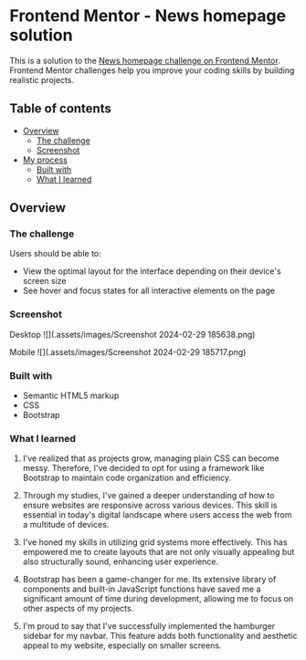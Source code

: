 # Frontend Mentor - News homepage solution

This is a solution to the [News homepage challenge on Frontend Mentor](https://www.frontendmentor.io/challenges/news-homepage-H6SWTa1MFl). Frontend Mentor challenges help you improve your coding skills by building realistic projects. 

## Table of contents

- [Overview](#overview)
  - [The challenge](#the-challenge)
  - [Screenshot](#screenshot)
- [My process](#my-process)
  - [Built with](#built-with)
  - [What I learned](#what-i-learned)


## Overview

### The challenge

Users should be able to:

- View the optimal layout for the interface depending on their device's screen size
- See hover and focus states for all interactive elements on the page

### Screenshot

Desktop
![](.assets/images/Screenshot 2024-02-29 185638.png)

Mobile
![](.assets/images/Screenshot 2024-02-29 185717.png)

### Built with

- Semantic HTML5 markup
- CSS
- Bootstrap

### What I learned

1. I've realized that as projects grow, managing plain CSS can become messy. Therefore, I've decided to opt for using a framework like Bootstrap to maintain code organization and efficiency.

2. Through my studies, I've gained a deeper understanding of how to ensure websites are responsive across various devices. This skill is essential in today's digital landscape where users access the web from a multitude of devices.

3. I've honed my skills in utilizing grid systems more effectively. This has empowered me to create layouts that are not only visually appealing but also structurally sound, enhancing user experience.

4. Bootstrap has been a game-changer for me. Its extensive library of components and built-in JavaScript functions have saved me a significant amount of time during development, allowing me to focus on other aspects of my projects.

5. I'm proud to say that I've successfully implemented the hamburger sidebar for my navbar. This feature adds both functionality and aesthetic appeal to my website, especially on smaller screens.
